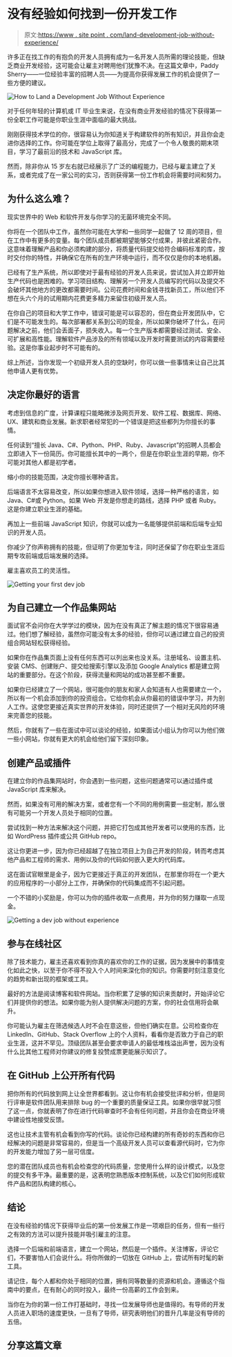 # 没有经验如何找到一份开发工作

> 原文:[https://www . site point . com/land-development-job-without-experience/](https://www.sitepoint.com/land-development-job-without-experience/)

许多正在找工作的有抱负的开发人员拥有成为一名开发人员所需的理论技能，但缺乏商业开发经验，这可能会让雇主对聘用他们犹豫不决。在这篇文章中，Paddy Sherry——一位经验丰富的招聘人员——为提高你获得发展工作的机会提供了一些方便的建议。

![How to Land a Development Job Without Experience](../Images/c1338b0d57f66c79a2f000d71300f536.png)

对于任何年轻的计算机或 IT 毕业生来说，在没有商业开发经验的情况下获得第一份全职工作可能是你职业生涯中面临的最大挑战。

刚刚获得技术学位的你，很容易认为你知道关于构建软件的所有知识，并且你会走进你选择的工作。你可能在学位上取得了最高分，完成了一个令人敬畏的期末项目，学习了最前沿的技术和 JavaScript 库。

然而，除非你从 15 岁左右就已经展示了广泛的编程能力，已经与雇主建立了关系，或者完成了在一家公司的实习，否则获得第一份工作机会将需要时间和努力。

## 为什么这么难？

现实世界中的 Web 和软件开发与你学习的无菌环境完全不同。

你将在一个团队中工作，虽然你可能在大学和一些同学一起做了 12 周的项目，但在工作中有更多的变量。每个团队成员都被期望能够交付成果，并彼此紧密合作。这意味着理解产品和你必须构建的部分，将质量代码提交给符合编码标准的库，按时交付你的特性，并确保它在所有的生产环境中运行，而不仅仅是你的本地机器。

已经有了生产系统，所以即使对于最有经验的开发人员来说，尝试加入并立即开始生产代码也是困难的。学习项目结构、理解另一个开发人员编写的代码以及提交不会破坏其他地方的更改都需要时间。公司花费时间和金钱寻找新员工，所以他们不想在头六个月的试用期内花费更多精力来留住初级开发人员。

在你自己的项目和大学工作中，错误可能是可以容忍的，但在商业开发团队中，它们是不可能发生的。每次部署都关系到公司的现金，所以如果你破坏了什么，在问题解决之前，他们会丢面子，损失收入。每一个生产版本都需要经过测试、安全、可扩展和高性能。理解软件产品涉及的所有领域以及开发时需要测试的内容需要经验。这是你事业起步时不可能有的。

综上所述，当你发现一个初级开发人员的空缺时，你可以做一些事情来让自己比其他申请人更有优势。

## 决定你最好的语言

考虑到信息的广度，计算课程只能略微涉及网页开发、软件工程、数据库、网络、UX、建筑和商业发展。新求职者经常犯的一个错误是把这些都列为你擅长的事情。

任何读到“擅长 Java、C#、Python、PHP、Ruby、Javascript”的招聘人员都会立即进入下一份简历。你可能擅长其中的一两个，但是在你职业生涯的早期，你不可能对其他人都是初学者。

缩小你的技能范围，决定你擅长哪种语言。

后端语言不太容易改变，所以如果你想进入软件领域，选择一种严格的语言，如 Java、C#或 Python。如果 Web 开发是你想走的路线，选择 PHP 或者 Ruby。这是你建立职业生涯的基础。

再加上一些前端 JavaScript 知识，你就可以成为一名能够提供前端和后端专业知识的开发人员。

你减少了你声称拥有的技能，但证明了你更加专注，同时还保留了你在职业生涯后期专攻前端或后端发展的选择。

雇主喜欢员工的灵活性。

![Getting your first dev job](../Images/d212a6b440d3efb2886d06522265a651.png)

## 为自己建立一个作品集网站

面试官不会问你在大学学过的模块，因为在没有真正了解主题的情况下很容易通过。他们想了解经验，虽然你可能没有太多的经验，但你可以通过建立自己的投资组合网站轻松获得经验。

如果你在作品集页面上没有任何东西可以列出来也没关系。注册域名、设置主机、安装 CMS、创建账户、提交给搜索引擎以及添加 Google Analytics 都是建立网站的重要部分。在这个阶段，获得流量和网站的成功甚至都不重要。

如果你已经建立了一个网站，很可能你的朋友和家人会知道有人也需要建立一个，所以有一个机会添加到你的投资组合。它给你机会从你最初的错误中学习，并为别人工作。这使您更接近真实世界的开发体验，同时还提供了一个相对无风险的环境来完善您的技能。

然后，你就有了一些在面试中可以谈论的经验，如果面试小组认为你可以为他们做一些小网站，你就有更大的机会给他们留下深刻印象。

## 创建产品或插件

在建立你的作品集网站时，你会遇到一些问题，这些问题通常可以通过插件或 JavaScript 库来解决。

然而，如果没有可用的解决方案，或者您有一个不同的用例需要一些定制，那么很有可能另一个开发人员处于相同的位置。

尝试找到一种方法来解决这个问题，并把它打包成其他开发者可以使用的东西，比如 WordPress 插件或公共 GitHub repo。

这让你更进一步，因为你已经超越了在独立项目上为自己开发的阶段，转而考虑其他产品和工程师的需求、用例以及你的代码如何嵌入更大的代码库。

这在面试官眼里是金子，因为它更接近于真正的开发团队，在那里你将在一个更大的应用程序的一小部分上工作，并确保你的代码集成而不引起问题。

一个不错的小奖励是，你可以为你的插件收取一点费用，并为你的努力赚取一点现金。

![Getting a dev job without experience](../Images/65930b8699b5eeb376f2a2fe7822ce5d.png)

## 参与在线社区

除了技术能力，雇主还喜欢看到你真的喜欢你的工作的证据，因为发展中的事情变化如此之快，以至于你不得不投入个人时间来深化你的知识。你需要时刻注意变化的趋势和新出现的框架或工具。

最好的方法是阅读博客和软件网站。当你积累了足够的知识来贡献时，开始评论它们并提供你的想法。如果你能为别人提供解决问题的方案，你的社会信用将会飙升。

你可能认为雇主在筛选候选人时不会在意这些，但他们确实在意。公司检查你在 LinkedIn、GitHub、Stack Overflow 上的个人资料，看看你是否致力于自己的职业生涯，这并不罕见。顶级团队甚至会要求申请人的最低堆栈溢出声誉，因为没有什么比其他工程师对你建议的修复投赞成票更能展示知识了。

## 在 GitHub 上公开所有代码

把你所有的代码放到网上让全世界都看到。这让你有机会接受批评和分析，但是同行评审是软件团队用来排除 bug 的一个重要的质量保证工具。如果你很早就习惯了这一点，你就表明了你在进行代码审查时不会有任何问题，并且你会在商业环境中建设性地接受反馈。

这也让技术主管有机会看到你写的代码。谈论你已经构建的所有奇妙的东西和你已经解决的问题是非常容易的，但是当一个高级开发人员可以查看源代码时，它为你的开发能力增加了另一层可信度。

您的潜在团队成员也有机会检查您的代码质量，您使用什么样的设计模式，以及您的提交有多干净。最重要的是，这表明您熟悉版本控制系统，以及它们如何形成软件产品和团队构建的核心。

## 结论

在没有经验的情况下获得毕业后的第一份发展工作是一项艰巨的任务，但有一些行之有效的方法可以提升技能并吸引雇主的注意。

选择一个后端和前端语言，建立一个网站，然后是一个插件。关注博客，评论它们，不要害怕人们会说什么。将你所做的一切放在 GitHub 上，尝试所有时髦的新工具。

请记住，每个人都和你处于相同的位置，拥有同等数量的资源和机会。遵循这个指南中的要点，在有耐心的同时投入，最终一份高薪的工作会到来。

当你在为你的第一份工作打基础时，寻找一位发展导师也是值得的。有导师的开发人员进入职场的速度更快，一旦有了导师，研究表明他们的晋升几率是没有导师的五倍。

## 分享这篇文章